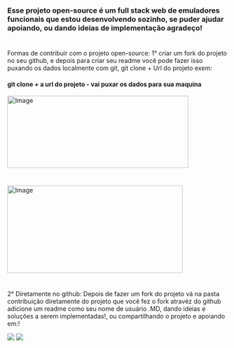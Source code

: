 <h3>
    Esse projeto open-source é um full stack web de emuladores funcionais que estou desenvolvendo sozinho,
    se puder ajudar apoiando, ou dando ideias de implementação agradeço!
</h3>

#

<p>
  Formas de contribuir com o projeto open-source:
 1° criar um fork do projeto no seu github,  e depois para criar seu readme você pode fazer isso puxando os dados localmente com git,
    git clone + Url do projeto exem: 
</p>
<div>
    <h4>git clone + a url do projeto - vai puxar os dados para sua maquina</h4>
    <img width="413" height="165" alt="Image" src="https://github.com/user-attachments/assets/b8fd6a46-ac91-46e8-a19a-04a81d412a2d" />
</div>

#

<div><img width="400" height="200" alt="Image" src="https://github.com/user-attachments/assets/3f50cd29-daf5-4b6a-90e1-d7892704fa86" /></div>

#

<p>2° Diretamente no github:
    Depois de fazer um fork do projeto vá na pasta contribuição diretamente do projeto que você fez o fork atravéz do github
    adicione um readme como seu nome de usuário .MD, dando ideias e soluções a serem implementadas!,
    ou compartilhando o projeto e apoiando em:!</p>
<div align = "left">
  <a href="https://www.linkedin.com/posts/nicolas-oliveira-8b12a02b5_novoprojeto-activity-7359367075640786946-zPj_?utm_source=share&utm_medium=member_desktop&rcm=ACoAAEuu1wUBxI2lVX7dnMt4qduKorbjn_pquy0"><img src="https://img.shields.io/badge/-Linkedin-000FFF?style=for-the-badge&logo=linkedin&logoColor=white" target="_blank"></a>
  <a href="https://github.com/nicoladeveloper/AllGames/blob/main/README.md"><img src="https://img.shields.io/badge/-Github-000FFF?style=for-the-badge&logo=github&logoColor=white" target="_blank"></a>
</div>
